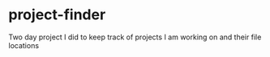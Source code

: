 # project-finder

Two day project I did to keep track of projects I am working on and their file locations
